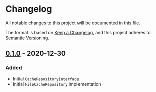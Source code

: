 # Changelog
All notable changes to this project will be documented in this file.

The format is based on [Keep a Changelog](https://keepachangelog.com/en/1.0.0/),
and this project adheres to [Semantic Versioning](https://semver.org/spec/v2.0.0.html).

## [0.1.0] - 2020-12-30

### Added
- Initial `CacheRepositoryInterface`
- Initial `FileCacheRepository` implementation

[0.1.0]: https://github.com/skaffold/cache/releases/tag/v0.1.0
